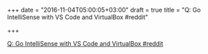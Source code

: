 +++
date = "2016-11-04T05:00:05+03:00"
draft = true
title = "Q: Go IntelliSense with VS Code and VirtualBox  #reddit"

+++

<p><a href="https://t.co/8OsGIHkJZw">Q: Go IntelliSense with VS Code and VirtualBox  #reddit</a></p>
